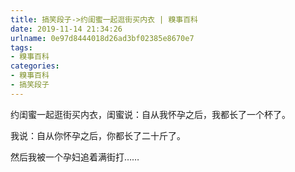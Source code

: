 ```yaml
---
title: 搞笑段子->约闺蜜一起逛街买内衣 | 糗事百科
date: 2019-11-14 21:34:26
urlname: 0e97d8444018d26ad3bf02385e8670e7
tags: 
- 糗事百科
categories:
- 糗事百科
- 搞笑段子
---
```

约闺蜜一起逛街买内衣，闺蜜说：自从我怀孕之后，我都长了一个杯了。

我说：自从你怀孕之后，你都长了二十斤了。

然后我被一个孕妇追着满街打……


